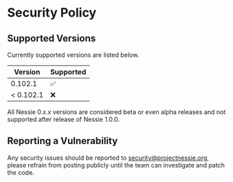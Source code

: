 # Security Policy

## Supported Versions

Currently supported versions are listed below.

| Version  | Supported          |
|----------|--------------------|
| 0.102.1   | :white_check_mark: |
| < 0.102.1 | :x:                |

All Nessie 0.x.x versions are considered beta or even alpha releases and not supported after
release of Nessie 1.0.0.

## Reporting a Vulnerability

Any security issues should be reported to security@projectnessie.org, please refrain from posting publicly until the team can investigate and patch the code.
